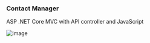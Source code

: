 ### Contact Manager
ASP .NET Core MVC with API controller and JavaScript

![image](https://github.com/user-attachments/assets/8c0fb6f3-2502-4ca2-88d5-581dde29cd27)
